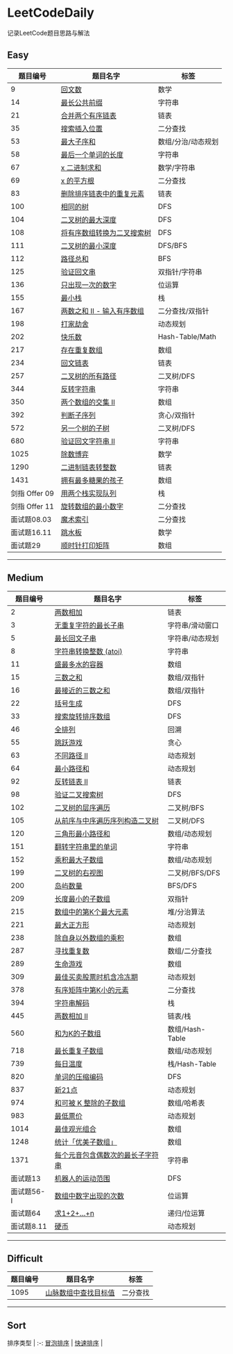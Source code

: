 # LeetCodeDaily

记录LeetCode题目思路与解法  

## Easy

| 题目编号      | 题目名字                               | 标签            |
|--------------|---------------------------------------|-----------------|
| 9            | [回文数](easy/9.md)                    | 数学            |
| 14           | [最长公共前缀](easy/14.md)              | 字符串           |
| 21           | [合并两个有序链表](easy/21.md)          | 链表            |
| 35           | [搜索插入位置](easy/35.md)              | 二分查找         |
| 53           | [最大子序和](easy/53.md)               | 数组/分治/动态规划 |
| 58           | [最后一个单词的长度](easy/58.md)         | 字符串           |
| 67           | [x 二进制求和](easy/67.md)             | 数学/字符串      |
| 69           | [x 的平方根](easy/69.md)               | 二分查找         |
| 83           | [删除排序链表中的重复元素](easy/83.md)    | 链表            |
| 100          | [相同的树](easy/100.md)                | DFS             |
| 104          | [二叉树的最大深度](easy/104.md)         | DFS             |
| 108          | [将有序数组转换为二叉搜索树](easy/108.md) | DFS             |
| 111          | [二叉树的最小深度](easy/111.md)         | DFS/BFS         |
| 112          | [路径总和](easy/112.md)                | BFS             |
| 125          | [验证回文串](easy/125.md)              | 双指针/字符串     |
| 136          | [只出现一次的数字](easy/136.md)         | 位运算           |
| 155          | [最小栈](easy/155.md)                  | 栈              |
| 167          | [两数之和 II - 输入有序数组](easy/167.md) | 二分查找/双指针   |
| 198          | [打家劫舍](easy/198.md)                | 动态规划         |
| 202          | [快乐数](easy/202.md)                  | Hash-Table/Math |
| 217          | [存在重复数组](easy/217.md)             | 数组            |
| 234          | [回文链表](easy/234.md)                | 链表            |
| 257          | [二叉树的所有路径](easy/257.md)         | 二叉树/DFS       |
| 344          | [反转字符串](easy/344.md)              | 字符串           |
| 350          | [两个数组的交集 II](easy/350.md)        | 数组            |
| 392          | [判断子序列](easy/392.md)              | 贪心/双指针      |
| 572          | [另一个树的子树](easy/572.md)           | 二叉树/DFS       |
| 680          | [验证回文字符串 II](easy/680.md)        | 字符串           |
| 1025         | [除数博弈](easy/1025.md)               | 数学            |
| 1290         | [二进制链表转整数](easy/1290.md)        | 链表            |
| 1431         | [拥有最多糖果的孩子](easy/1431.md)       | 数组            |
| 剑指 Offer 09 | [用两个栈实现队列](easy/offer_09.md)    | 栈              |
| 剑指 Offer 11 | [旋转数组的最小数字](easy/offer_11.md)   | 二分查找         |
| 面试题08.03   | [魔术索引](easy/offer_08_03.md)         | 二分查找         |
| 面试题16.11   | [跳水板](easy/offer_16_11.md)          | 数学            |
| 面试题29      | [顺时针打印矩阵](easy/offer_29.md)      | 数组            |

---

## Medium  

| 题目编号    | 题目名字                                      | 标签           |
|------------|----------------------------------------------|----------------|
| 2          | [两数相加](medium/2.md)                       | 链表           |
| 3          | [无重复字符的最长子串](medium/3.md)             | 字符串/滑动窗口  |
| 5          | [最长回文子串](medium/5.md)                    | 字符串/动态规划  |
| 8          | [字符串转换整数 (atoi)](medium/8.md)           | 字符串          |
| 11         | [盛最多水的容器](medium/11.md)                 | 数组           |
| 15         | [三数之和](medium/15.md)                      | 数组/双指针     |
| 16         | [最接近的三数之和](medium/16.md)               | 数组/双指针     |
| 22         | [括号生成](medium/22.md)                      | DFS            |
| 33         | [搜索旋转排序数组](medium/33.md)               | DFS            |
| 46         | [全排列](medium/46.md)                        | 回溯           |
| 55         | [跳跃游戏](medium/55.md)                      | 贪心           |
| 63         | [不同路径 II](medium/63.md)                   | 动态规划        |
| 64         | [最小路径和](medium/64.md)                    | 动态规划        |
| 92         | [反转链表 II](medium/92.md)                   | 链表           |
| 98         | [验证二叉搜索树](medium/98.md)                 | DFS            |
| 102        | [二叉树的层序遍历](medium/102.md)              | 二叉树/BFS      |
| 105        | [从前序与中序遍历序列构造二叉树](medium/105.md)   | 二叉树/DFS      |
| 120        | [三角形最小路径和](medium/120.md)              | 数组/动态规划    |
| 151        | [翻转字符串里的单词](medium/151.md)             | 字符串          |
| 152        | [乘积最大子数组](medium/152.md)                | 数组/动态规划    |
| 199        | [二叉树的右视图](medium/199.md)                | 二叉树/BFS/DFS  |
| 200        | [岛屿数量](medium/200.md)                     | BFS/DFS        |
| 209        | [长度最小的子数组](medium/209.md)              | 双指针          |
| 215        | [数组中的第K个最大元素](medium/215.md)          | 堆/分治算法     |
| 221        | [最大正方形](medium/221.md)                   | 动态规划        |
| 238        | [除自身以外数组的乘积](medium/238.md)           | 数组           |
| 287        | [寻找重复数](medium/287.md)                   | 数组/二分查找    |
| 289        | [生命游戏](medium/289.md)                     | 数组           |
| 309        | [最佳买卖股票时机含冷冻期](medium/309.md)        | 动态规划        |
| 378        | [有序矩阵中第K小的元素](medium/378.md)          | 二分查找        |
| 394        | [字符串解码](medium/394.md)                   | 栈             |
| 445        | [两数相加 II](medium/445.md)                  | 链表/栈         |
| 560        | [和为K的子数组](medium/560.md)                 | 数组/Hash-Table |
| 718        | [最长重复子数组](medium/560.md)                | 数组/动态规划    |
| 739        | [每日温度](medium/739.md)                     | 栈/Hash-Table  |
| 820        | [单词的压缩编码](medium/820.md)                | DFS            |
| 837        | [新21点](medium/837.md)                      | 动态规划        |
| 974        | [和可被 K 整除的子数组](medium/820.md)          | 数组/哈希表     |
| 983        | [最低票价](medium/983.md)                     | 动态规划        |
| 1014       | [最佳观光组合](medium/1014.md)                 | 数组           |
| 1248       | [统计「优美子数组」](medium/1248.md)             | 数组           |
| 1371       | [每个元音包含偶数次的最长子字符串](medium/1371.md) | 字符串          |
| 面试题13    | [机器人的运动范围](medium/offer_13.md)         | DFS            |
| 面试题56- I | [数组中数字出现的次数](medium/offer_56_1.md)    | 位运算          |
| 面试题64    | [求1+2+…+n](medium/offer_64.md)              | 递归/位运算     |
| 面试题8.11  | [硬币](medium/offer_08_11.md)                | 动态规划        |

---

## Difficult

| 题目编号 | 题目名字                               | 标签   |
|--------|---------------------------------------|--------|
| 1095   | [山脉数组中查找目标值](difficult/1095.md) | 二分查找 |

 ---

## Sort

 排序类型  |
:-:
 [冒泡排序](sort/bubble.md) |
 [快速排序](sort/quick.md) |
